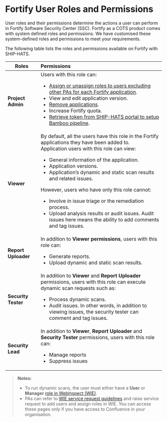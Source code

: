 # Fortify User Roles and Permissions

User roles and their permissions determine the actions a user can perform in Fortify Software Security Center (SSC). Fortify as a COTS product comes with system defined roles and permissions. We have customised these system-defined roles and permissions to meet your requirements.

The following table lists the roles and permissions available on Fortify with SHIP-HATS. 
<!--Refer to **Manage user role in Fortify applications** for more information.-->

| **Roles**     | **Permissions** |
| ------------- |:-------------|
| **Project Admin** | Users with this role can: <br /><ul><li>[Assign or unassign roles to users excluding other PAs for each Fortify application](https://docs.developer.tech.gov.sg/docs/ship-hats-documentation/#/manage-fortify-applications?id=manage-user-role-in-fortify-applications).</li><li>View and edit application version.</li><li>[Remove applications](https://docs.developer.tech.gov.sg/docs/ship-hats-documentation/#/manage-fortify-applications?id=remove-users-from-fortify-applications).</li><li>Increase Fortify quota.</li><li>[Retrieve token from SHIP-HATS portal to setup Bamboo pipeline](https://docs.developer.tech.gov.sg/docs/ship-hats-documentation/#/manage-fortify-applications?id=get-token-for-fortify-application).</li></ul> |
| **Viewer**    | By default, all the users have this role in the Fortify applications they have been added to.<br /> Application users with this role can view:<br /><ul><li>General information of the application.</li><li>Application versions.</li><li>Application’s dynamic and static scan results and related issues.</li></ul>However, users who have only this role cannot:<br /><ul><li>Involve in issue triage or the remediation process.</li><li>Upload analysis results or audit issues. Audit issues here means the ability to add comments and tag issues.</li></ul>|
| **Report Uploader**      | In addition to **Viewer permissions**, users with this role can:<br /><ul><li>Generate reports.</li><li>Upload dynamic and static scan results.</li></ul>     |
| **Security Tester**      | In addition to **Viewer** and **Report Uploader** permissions, users with this role can execute dynamic scan requests such as: <br /><ul><li>Process dynamic scans.</li><li>Audit issues. In other words, in addition to viewing issues, the security tester can comment and tag issues.</li></ul>     |
|     **Security Lead**          |In addition to **Viewer**, **Report Uploader** and **Security Tester** permissions, users with this role can:<br /><ul><li>Manage reports</li><li>Suppress issues</li></ul>


>**Notes:**
>- To run dynamic scans, the user must either have a **User** or **Manager** [role in WebInspect (WIE)](https://confluence.ship.gov.sg/pages/viewpage.action?spaceKey=HATSKB&amp;title=WebInspect+User+Access+Control).
>- PAs can refer to [WIE service request guidelines](https://confluence.ship.gov.sg/display/HATSKB/WebInspect+Service+Tickets+Guide) and raise service request to add users and assign roles in WIE. You can access these pages only if you have access to Confluence in your organisation.
